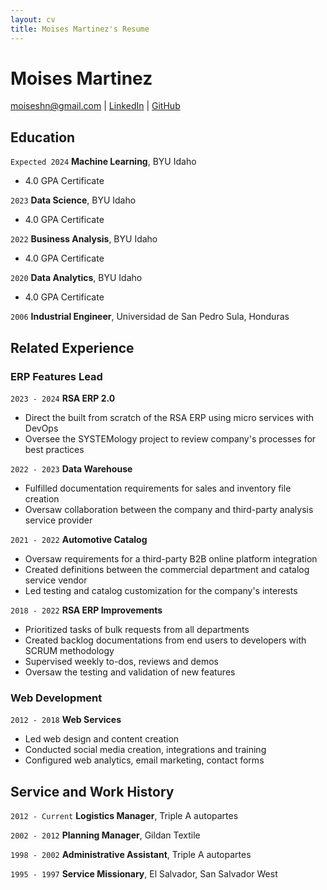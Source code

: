 ```yaml
---
layout: cv
title: Moises Martinez's Resume
---
```

# Moises Martinez

<div id="webaddress">
<a href="mailto:moiseshn@gmail.com">moiseshn@gmail.com</a>
| <a href="https://linkedin.com/in/moiseshn">LinkedIn</a>
| <a href="https://github.com/moiseshn">GitHub</a>
</div>

## Education

`Expected 2024`
__Machine Learning__, BYU Idaho

- 4.0 GPA Certificate

`2023`
__Data Science__, BYU Idaho

- 4.0 GPA Certificate

`2022`
__Business Analysis__, BYU Idaho

- 4.0 GPA Certificate

`2020`
__Data Analytics__, BYU Idaho

-  4.0 GPA Certificate

`2006`
__Industrial Engineer__, Universidad de San Pedro Sula, Honduras



## Related Experience

### ERP Features Lead

`2023 - 2024`
__RSA ERP 2.0__

- Direct the built from scratch of the RSA ERP using micro services with DevOps
- Oversee the SYSTEMology project to review company's processes for best practices

`2022 - 2023`
__Data Warehouse__

- Fulfilled documentation requirements for sales and inventory file creation
- Oversaw collaboration between the company and third-party analysis service provider

`2021 - 2022`
__Automotive Catalog__

- Oversaw requirements for a third-party B2B online platform integration
- Created definitions between the commercial department and catalog service vendor
- Led testing and catalog customization for the company's interests

`2018 - 2022`
__RSA ERP Improvements__

- Prioritized tasks of bulk requests from all departments
- Created backlog documentations from end users to developers with SCRUM methodology
- Supervised weekly to-dos, reviews and demos
- Oversaw the testing and validation of new features

### Web Development

`2012 - 2018`
__Web Services__

- Led web design and content creation
- Conducted social media creation, integrations and training
- Configured web analytics, email marketing, contact forms

## Service and Work History

`2012 - Current`
__Logistics Manager__, Triple A autopartes

`2002 - 2012`
__Planning Manager__, Gildan Textile

`1998 - 2002`
__Administrative Assistant__, Triple A autopartes

`1995 - 1997`
__Service Missionary__, El Salvador, San Salvador West

<!-- ### Footer
Last updated: July 2023
Created: December 2022 with VS code
-->